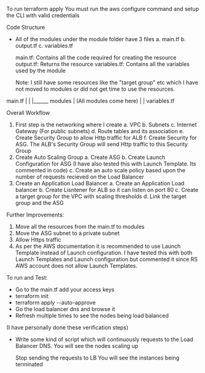 To run terraform apply
You must run the aws configure command and setup the CLI with valid credentials

Code Structure
- All of the modules under the module folder have 3 files
  a. main.tf        b. output.tf       c. variables.tf

  main.tf: Contains all the code required for creating the resource
  output.tf: Returns the resource
  variables.tf: Contains all the variables used by the module

  Note: I still have some resources like the "target group" etc which I have not moved to modules or did not get time to use the resources.

main.tf
|
|
|______  modules
|       (All modules come here)
|
|
variables.tf

Overall Workflow
1. First step is the networking where I create
    a. VPC
    b. Subnets
    c. Internet Gateway (For public subnets)
    d. Route tables and its association
    e. Create Security Group to allow Http traffic for ALB
    f. Create Security for ASG. The ALB's Security Group will send Http traffic to this Security Group
2. Create Auto Scaling Group
    a. Create ASG
    b. Create Launch Configuration for ASG (I have also tested this with Launch Template. Its commented in code)
    c. Create an auto scale policy based upon the number of requests recieved on the Load Balancer
3. Create an Application Load Balancer
    a. Create an Application Load balancer
    b. Create Lisntener for ALB so it can listen on port 80
    c. Create a target group for the VPC with scaling thresholds 
    d. Link the target group and the ASG

Further Improvements:
1. Move all the resources from the main.tf to modules
2. Move the ASG subnet to a private subnet
3. Allow Https traffic
4. As per the AWS documentation it is recommended to use Launch Template instead of Launch configuration.
   I have tested this with both Launch Templates and Launch configuration but commented it since RS AWS account does not allow Launch Templates.

To run and Test:
- Go to the main.tf add your access keys 
- terraform init
- terraform apply --auto-approve
- Go the load balancer dns and browse it
- Refresh multiple times to see the nodes being load balanced

(I have personally done these verification steps)
- Write some kind of script which will continuously requests to the Load Balancer DNS.
  You will see the nodes scaling up

  Stop sending the requests to LB
  You will see the instances being terminated


